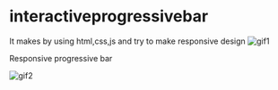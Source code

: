 # interactiveprogressivebar
It makes by using html,css,js and try to make responsive design
![gif1](https://user-images.githubusercontent.com/76103434/137183624-cccc3a97-b51d-4dd1-b51c-61d430a7a6b9.gif)


Responsive progressive bar

![gif2](https://user-images.githubusercontent.com/76103434/137183827-eb592609-7453-4411-a7a8-63fb9a79d5a8.gif)
